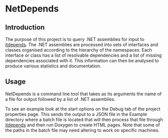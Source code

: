 # NetDepends

## Introduction

The purpose of this project is to query .NET assemblies for input to [itdepends](https://github.com/zebmason/itdepends). The .NET assemblies are processed into sets of interfaces and classes organised according to the hierarchy of the namespaces. Each interface or class has a list of resolvable dependencies and a list of missing dependencies associated with it. This information can then be analysed to produce various statistics and documentation.

## Usage

NetDepends is a command line tool that takes as its arguments the name of a file for output followed by a list of .NET assemblies.

To see an example look at the start options on the Debug tab of the project properties page. This sends the output to a JSON file in the Example directory where a batch file is located that will then process that file through [itdepends](https://github.com/zebmason/itdepends) and then run Doxygen to create HTML pages. Note that some of the paths in the batch file may need altering to work on specific machines.
